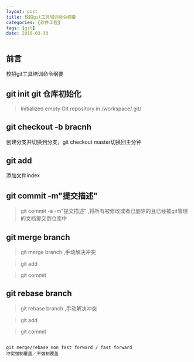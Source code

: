 ```yaml
---
layout: post
title: 校招git工具培训命令纲要
categories: [软件工程]
tags: [git]
date: 2016-03-30
---
```


## 前言

校招git工具培训命令纲要

## git init git 仓库初始化

> Initialized empty Git repository in /workspace/.git/

## git checkout -b bracnh 

创建分支并切换到分支，git checkout master切换回主分钟

## git add 

添加文件index

## git commit -m"提交描述" 

> git commit -a -m"提交描述" ,将所有被修改或者已删除的且已经被git管理的文档提交倒仓库中


## git merge branch

> git merge branch ,手动解决冲突

> git add

> git commit

## git rebase branch

> git rebase branch ,手动解决冲突

> git add

> git commit

```

git merge/rebase non fast forward / fast forward
冲突强制覆盖／不强制覆盖

```




